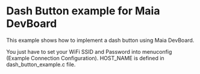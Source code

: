 # Dash Button example for Maia DevBoard


This example shows how to implement a dash button using Maia DevBoard.

You just have to set your WiFi SSID and Password into menuconfig (Example Connection Configuration).
HOST_NAME is defined in dash_button_example.c file.


